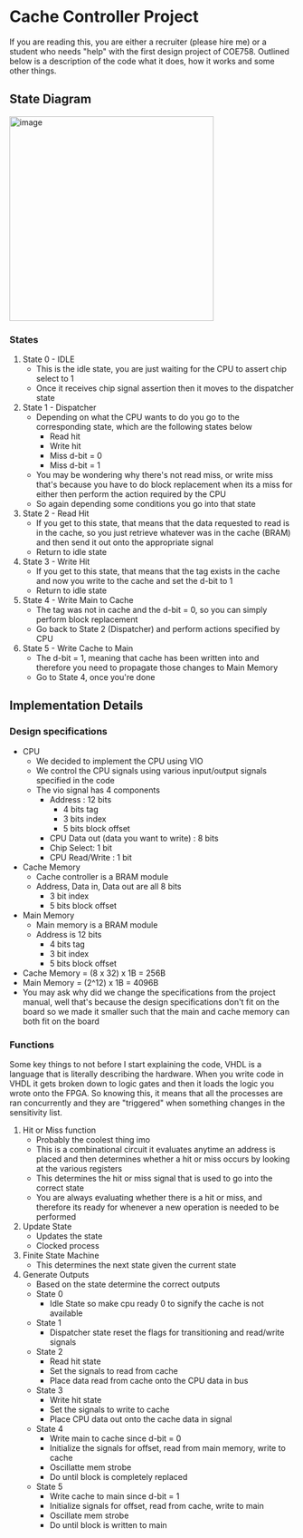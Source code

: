 # Cache Controller Project 

If you are reading this, you are either a recruiter (please hire me) or a student who needs "help" with the first design project of COE758. Outlined below is a description of the code what it does, how it works and some other things. 

## State Diagram 

<img width="361" alt="image" src="https://github.com/saikot-paul/coe758/assets/79386282/aa0dea9f-1bd4-4b0c-94d8-8723748b4272">

### States 

1) State 0 - IDLE 
    - This is the idle state, you are just waiting for the CPU to assert chip select to 1
    - Once it receives chip signal assertion then it moves to the dispatcher state 
2) State 1 - Dispatcher
    -  Depending on what the CPU wants to do you go to the corresponding state, which are the following states below
        - Read hit
        - Write hit
        - Miss d-bit = 0
        - Miss d-bit = 1
    - You may be wondering why there's not read miss, or write miss that's because you have to do block replacement when its a miss for either then perform the action required by the CPU
    - So again depending some conditions you go into that state
3) State 2 - Read Hit
      - If you get to this state, that means that the data requested to read is in the cache, so you just retrieve whatever was in the cache (BRAM) and then send it out onto the appropriate signal
      - Return to idle state
4) State 3 - Write Hit
      - If you get to this state, that means that the tag exists in the cache and now you write to the cache and set the d-bit to 1
      - Return to idle state
5) State 4 - Write Main to Cache
      - The tag was not in cache and the d-bit = 0, so you can simply perform block replacement
      - Go back to State 2 (Dispatcher) and perform actions specified by CPU 
6) State 5 - Write Cache to Main
      - The d-bit = 1, meaning that cache has been written into and therefore you need to propagate those changes to Main Memory
      - Go to State 4, once you're done

## Implementation Details 

### Design specifications
  - CPU
    - We decided to implement the CPU using VIO
    - We control the CPU signals using various input/output signals specified in the code
    - The vio signal has 4 components
      - Address : 12 bits
        - 4 bits tag
        - 3 bits index
        - 5 bits block offset  
      - CPU Data out (data you want to write) : 8 bits 
      - Chip Select: 1 bit
      - CPU Read/Write : 1 bit
  - Cache Memory 
    - Cache controller is a BRAM module
    - Address, Data in, Data out are all 8 bits
      - 3 bit index
      - 5 bits block offset
  - Main Memory 
    - Main memory is a BRAM module
    - Address is 12 bits
      - 4 bits tag    
      - 3 bit index
      - 5 bits block offset
  - Cache Memory = (8 x 32) x 1B = 256B
  - Main Memory = (2^12) x 1B = 4096B
  - You may ask why did we change the specifications from the project manual, well that's because the design specifications don't fit on the board so we made it smaller such that the main and cache memory can both fit on the board 

### Functions

Some key things to not before I start explaining the code, VHDL is a language that is literally describing the hardware. When you write code in VHDL it gets broken down to logic gates and then it loads the logic you wrote onto the FPGA. So knowing this, it means that all the processes are ran concurrently and they are "triggered" when something changes in the sensitivity list. 

1) Hit or Miss function
      - Probably the coolest thing imo
      - This is a combinational circuit it evaluates anytime an address is placed and then determines whether a hit or miss occurs by looking at the various registers
      - This determines the hit or miss signal that is used to go into the correct state
      - You are always evaluating whether there is a hit or miss, and therefore its ready for whenever a new operation is needed to be performed 
2) Update State
      - Updates the state
      - Clocked process
3) Finite State Machine
      - This determines the next state given the current state
4) Generate Outputs
      - Based on the state determine the correct outputs
      - State 0
        - Idle State so make cpu ready 0 to signify the cache is not available
      - State 1
        - Dispatcher state reset the flags for transitioning and read/write signals
      - State 2
        - Read hit state
        - Set the signals to read from cache
        - Place data read from cache onto the CPU data in bus
      - State 3
        - Write hit state
        - Set the signals to write to cache
        - Place CPU data out onto the cache data in signal
      - State 4
        - Write main to cache since d-bit = 0
        - Initialize the signals for offset, read from main memory, write to cache
        - Oscillatte mem strobe
        - Do until block is completely replaced
      - State 5
        - Write cache to main since d-bit = 1
        - Initialize signals for offset, read from cache, write to main
        - Oscillate mem strobe
        - Do until block is written to main


